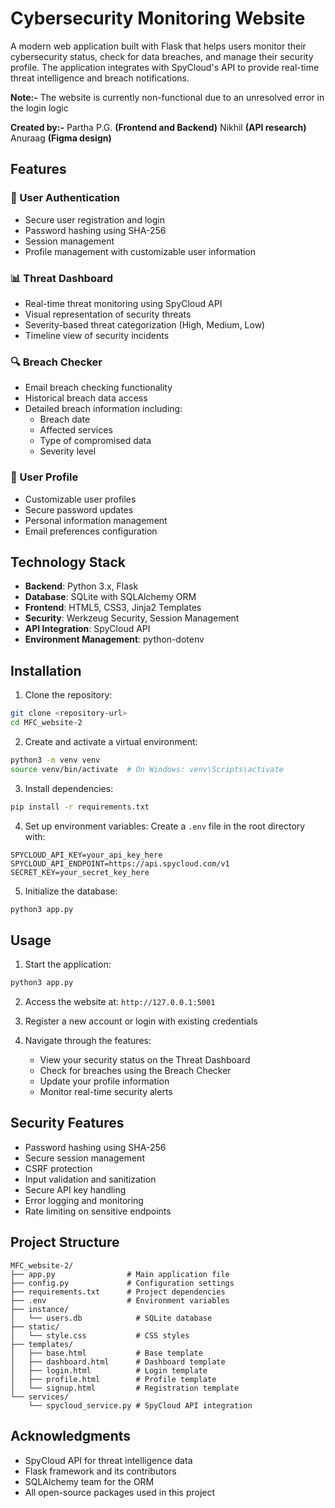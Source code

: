 # Cybersecurity Monitoring Website

A modern web application built with Flask that helps users monitor their cybersecurity status, check for data breaches, and manage their security profile. The application integrates with SpyCloud's API to provide real-time threat intelligence and breach notifications.

**Note:-** The website is currently non-functional due to an unresolved error in the login logic

**Created by:-** 
Partha P.G. **(Frontend and Backend)**
Nikhil **(API research)**
Anuraag **(Figma design)**


## Features

### 🔐 User Authentication
- Secure user registration and login
- Password hashing using SHA-256
- Session management
- Profile management with customizable user information

### 📊 Threat Dashboard
- Real-time threat monitoring using SpyCloud API
- Visual representation of security threats
- Severity-based threat categorization (High, Medium, Low)
- Timeline view of security incidents

### 🔍 Breach Checker
- Email breach checking functionality
- Historical breach data access
- Detailed breach information including:
  - Breach date
  - Affected services
  - Type of compromised data
  - Severity level

### 👤 User Profile
- Customizable user profiles
- Secure password updates
- Personal information management
- Email preferences configuration

## Technology Stack

- **Backend**: Python 3.x, Flask
- **Database**: SQLite with SQLAlchemy ORM
- **Frontend**: HTML5, CSS3, Jinja2 Templates
- **Security**: Werkzeug Security, Session Management
- **API Integration**: SpyCloud API
- **Environment Management**: python-dotenv

## Installation

1. Clone the repository:
```bash
git clone <repository-url>
cd MFC_website-2
```

2. Create and activate a virtual environment:
```bash
python3 -m venv venv
source venv/bin/activate  # On Windows: venv\Scripts\activate
```

3. Install dependencies:
```bash
pip install -r requirements.txt
```

4. Set up environment variables:
Create a `.env` file in the root directory with:
```
SPYCLOUD_API_KEY=your_api_key_here
SPYCLOUD_API_ENDPOINT=https://api.spycloud.com/v1
SECRET_KEY=your_secret_key_here
```

5. Initialize the database:
```bash
python3 app.py
```

## Usage

1. Start the application:
```bash
python3 app.py
```

2. Access the website at: `http://127.0.0.1:5001`

3. Register a new account or login with existing credentials

4. Navigate through the features:
   - View your security status on the Threat Dashboard
   - Check for breaches using the Breach Checker
   - Update your profile information
   - Monitor real-time security alerts

## Security Features

- Password hashing using SHA-256
- Secure session management
- CSRF protection
- Input validation and sanitization
- Secure API key handling
- Error logging and monitoring
- Rate limiting on sensitive endpoints

## Project Structure

```
MFC_website-2/
├── app.py                # Main application file
├── config.py             # Configuration settings
├── requirements.txt      # Project dependencies
├── .env                  # Environment variables
├── instance/            
│   └── users.db            # SQLite database
├── static/
│   └── style.css           # CSS styles
├── templates/
│   ├── base.html           # Base template
│   ├── dashboard.html      # Dashboard template
│   ├── login.html          # Login template
│   ├── profile.html        # Profile template
│   └── signup.html         # Registration template
└── services/
    └── spycloud_service.py # SpyCloud API integration
```

## Acknowledgments

- SpyCloud API for threat intelligence data
- Flask framework and its contributors
- SQLAlchemy team for the ORM
- All open-source packages used in this project
